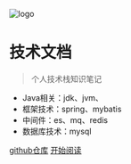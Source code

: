 ![logo](https://docsify.js.org/_media/icon.svg)

# 技术文档

> 个人技术栈知识笔记

- Java相关：jdk、jvm、
- 框架技术：spring、mybatis
- 中间件：es、mq、redis
- 数据库技术：mysql

[github仓库](https://github.com/Geroge1226/lsy-notes.git)
[开始阅读](README)